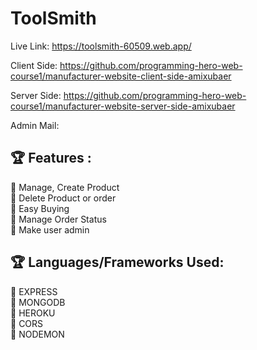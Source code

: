 # ToolSmith

Live Link: 
https://toolsmith-60509.web.app/

Client Side:
https://github.com/programming-hero-web-course1/manufacturer-website-client-side-amixubaer

Server Side: 
https://github.com/programming-hero-web-course1/manufacturer-website-server-side-amixubaer

Admin Mail: 


## 🏆 Features :

📘 Manage, Create Product <br/>
📘 Delete Product or order <br/>
📘 Easy Buying <br/>
📘 Manage Order Status <br/>
📘 Make user admin <br/>

## 🏆 Languages/Frameworks Used:

🍧 EXPRESS <br/>
🍧 MONGODB <br/>
🍧 HEROKU <br/>
🍧 CORS <br/>
🍧 NODEMON <br/>